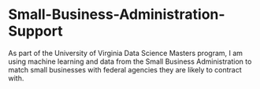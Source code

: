 # Small-Business-Administration-Support

As part of the University of Virginia Data Science Masters program, I am using machine learning and data from the Small Business Administration to match small businesses with federal agencies they are likely to contract with.
